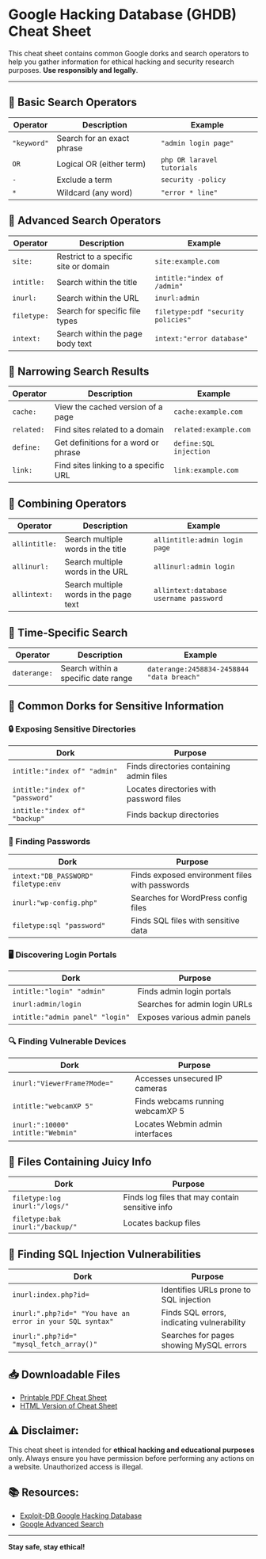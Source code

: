 # Google Hacking Database (GHDB) Cheat Sheet

This cheat sheet contains common Google dorks and search operators to help you gather information for ethical hacking and security research purposes. **Use responsibly and legally**.

---

## 📌 Basic Search Operators

| Operator                 | Description                                | Example                        |
|--------------------------|--------------------------------------------|--------------------------------|
| `"keyword"`               | Search for an exact phrase                 | `"admin login page"`           |
| `OR`                     | Logical OR (either term)                   | `php OR laravel tutorials`     |
| `-`                      | Exclude a term                             | `security -policy`             |
| `*`                      | Wildcard (any word)                        | `"error * line"`               |



## 📌 Advanced Search Operators

| Operator                 | Description                                | Example                                        |
|--------------------------|--------------------------------------------|------------------------------------------------|
| `site:`                  | Restrict to a specific site or domain      | `site:example.com`                             |
| `intitle:`               | Search within the title                    | `intitle:"index of /admin"`                    |
| `inurl:`                 | Search within the URL                      | `inurl:admin`                                  |
| `filetype:`              | Search for specific file types             | `filetype:pdf "security policies"`             |
| `intext:`                | Search within the page body text           | `intext:"error database"`                      |


## 📌 Narrowing Search Results

| Operator                 | Description                                | Example                                        |
|--------------------------|--------------------------------------------|------------------------------------------------|
| `cache:`                 | View the cached version of a page          | `cache:example.com`                            |
| `related:`               | Find sites related to a domain             | `related:example.com`                          |
| `define:`                | Get definitions for a word or phrase       | `define:SQL injection`                         |
| `link:`                  | Find sites linking to a specific URL       | `link:example.com`                             |



## 📌 Combining Operators

| Operator                 | Description                                | Example                                        |
|--------------------------|--------------------------------------------|------------------------------------------------|
| `allintitle:`            | Search multiple words in the title         | `allintitle:admin login page`                  |
| `allinurl:`              | Search multiple words in the URL           | `allinurl:admin login`                         |
| `allintext:`             | Search multiple words in the page text     | `allintext:database username password`         |



## 📌 Time-Specific Search

| Operator                 | Description                                | Example                                        |
|--------------------------|--------------------------------------------|------------------------------------------------|
| `daterange:`             | Search within a specific date range        | `daterange:2458834-2458844 "data breach"`      |



## 📌 Common Dorks for Sensitive Information

### 🔒 Exposing Sensitive Directories

| Dork                                | Purpose                                     |
|-------------------------------------|---------------------------------------------|
| `intitle:"index of" "admin"`        | Finds directories containing admin files    |
| `intitle:"index of" "password"`     | Locates directories with password files     |
| `intitle:"index of" "backup"`       | Finds backup directories                    |

### 🔑 Finding Passwords

| Dork                                | Purpose                                     |
|-------------------------------------|---------------------------------------------|
| `intext:"DB_PASSWORD" filetype:env` | Finds exposed environment files with passwords |
| `inurl:"wp-config.php"`             | Searches for WordPress config files         |
| `filetype:sql "password"`           | Finds SQL files with sensitive data         |

### 🖥 Discovering Login Portals

| Dork                                | Purpose                                     |
|-------------------------------------|---------------------------------------------|
| `intitle:"login" "admin"`           | Finds admin login portals                   |
| `inurl:admin/login`                 | Searches for admin login URLs               |
| `intitle:"admin panel" "login"`     | Exposes various admin panels                |

### 🔍 Finding Vulnerable Devices

| Dork                                | Purpose                                     |
|-------------------------------------|---------------------------------------------|
| `inurl:"ViewerFrame?Mode="`         | Accesses unsecured IP cameras               |
| `intitle:"webcamXP 5"`              | Finds webcams running webcamXP 5            |
| `inurl:":10000" intitle:"Webmin"`   | Locates Webmin admin interfaces             |



## 📌 Files Containing Juicy Info

| Dork                                | Purpose                                     |
|-------------------------------------|---------------------------------------------|
| `filetype:log inurl:"/logs/"`       | Finds log files that may contain sensitive info |
| `filetype:bak inurl:"/backup/"`     | Locates backup files                       |



## 📌 Finding SQL Injection Vulnerabilities

| Dork                                | Purpose                                     |
|-------------------------------------|---------------------------------------------|
| `inurl:index.php?id=`               | Identifies URLs prone to SQL injection      |
| `inurl:".php?id=" "You have an error in your SQL syntax"` | Finds SQL errors, indicating vulnerability |
| `inurl:".php?id=" "mysql_fetch_array()"` | Searches for pages showing MySQL errors   |


## 📥 Downloadable Files

- [Printable PDF Cheat Sheet](cheat_sheet.pdf)
- [HTML Version of Cheat Sheet](cheat_sheet.html)


## ⚠️ **Disclaimer:**
This cheat sheet is intended for **ethical hacking and educational purposes** only. Always ensure you have permission before performing any actions on a website. Unauthorized access is illegal.



## 📚 **Resources:**
- [Exploit-DB Google Hacking Database](https://www.exploit-db.com/google-hacking-database)
- [Google Advanced Search](https://www.google.com/advanced_search)

---

**Stay safe, stay ethical!**